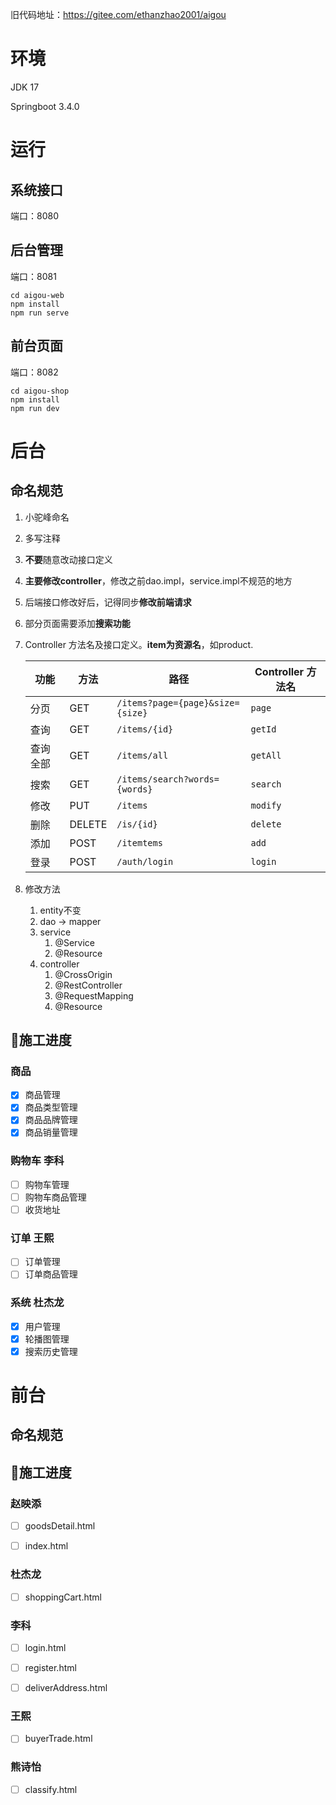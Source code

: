 旧代码地址：https://gitee.com/ethanzhao2001/aigou
# 环境

JDK 17

Springboot 3.4.0

# 运行

## 系统接口

端口：8080



## 后台管理

端口：8081

```
cd aigou-web
npm install
npm run serve
```

## 前台页面

端口：8082

```
cd aigou-shop
npm install
npm run dev
```

# 后台

## 命名规范

1. 小驼峰命名
2. 多写注释
3. **不要**随意改动接口定义
4. **主要修改controller**，修改之前dao.impl，service.impl不规范的地方
5. 后端接口修改好后，记得同步**修改前端请求**
6. 部分页面需要添加**搜索功能**
7. Controller 方法名及接口定义。**item为资源名**，如product.

   | 功能   | 方法     | 路径                               | Controller 方法名 |
      |------|--------|----------------------------------|----------------|
   | 分页   | GET    | `/items?page={page}&size={size}` | `page`         |
   | 查询   | GET    | `/items/{id}`                    | `getId`        |
   | 查询全部 | GET    | `/items/all`                     | `getAll`       |
   | 搜索   | GET    | `/items/search?words={words}`    | `search`       |
   | 修改   | PUT    | `/items`                         | `modify`       |
   | 删除   | DELETE | `/is/{id}`                       | `delete`       |
   | 添加   | POST   | `/itemtems`                      | `add`          |
   | 登录   | POST   | `/auth/login`                    | `login`        |

8. 修改方法
    1. entity不变
    2. dao -> mapper
    3. service
        1. @Service
        2. @Resource
    4. controller
        1. @CrossOrigin
        2. @RestController
        3. @RequestMapping
        4. @Resource

## 🚧施工进度

### 商品

- [x] 商品管理
- [x] 商品类型管理
- [x] 商品品牌管理
- [x] 商品销量管理

### 购物车 李科

- [ ] 购物车管理
- [ ] 购物车商品管理
- [ ] 收货地址

### 订单 王熙

- [ ] 订单管理
- [ ] 订单商品管理

### 系统 杜杰龙

- [x] 用户管理
- [x] 轮播图管理
- [x] 搜索历史管理

# 前台

## 命名规范



## 🚧施工进度

### 赵映添

- [ ] goodsDetail.html

- [ ] index.html


### 杜杰龙

- [ ] shoppingCart.html


### 李科

- [ ] login.html

- [ ] register.html

- [ ] deliverAddress.html


### 王熙

- [ ] buyerTrade.html


### 熊诗怡

- [ ] classify.html
